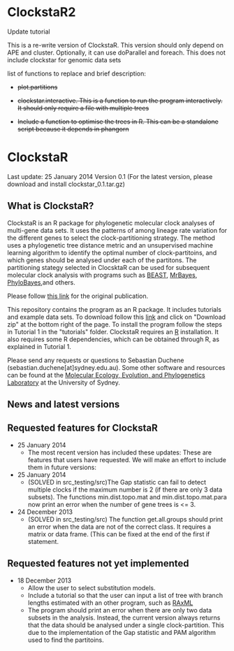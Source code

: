 ClockstaR2
=========
Update tutorial 

This is a re-write version of ClockstaR. This version should only depend on APE and cluster. Optionally, it can use doParallel and foreach. This does not include clockstar for genomic data sets

list of functions to replace and brief description:

- ~~plot.partitions~~

- ~~clockstar.interactive. This is a function to run the program interactively. It should only require a file with multiple trees~~

- ~~Include a function to optimise the trees in R. This can be a standalone script because it depends in phangorn~~












ClockstaR
=========
Last update: 25 January 2014
Version 0.1
(For the latest version, please download and install clockstar_0.1.tar.gz)

What is ClockstaR?
-----------------
ClockstaR is an R package for phylogenetic molecular clock analyses of multi-gene data sets. It uses the patterns of among lineage rate variation for the different genes to select the clock-partitioning strategy. The method uses a phylogenetic tree distance metric and an unsupervised machine learning algorithm to identify the optimal number of clock-partitoins, and which genes should be analysed under each of the partitons. The partitioning stategy selected in ClocsktaR can be used for subsequent molecular clock analysis with programs such as [BEAST](http://beast.bio.ed.ac.uk/Main_Page), [MrBayes](http://mrbayes.sourceforge.net/), [PhyloBayes](http://megasun.bch.umontreal.ca/People/lartillot/www/index.htm),and others.

Please follow [this link](http://bioinformatics.oxfordjournals.org/content/early/2013/12/02/bioinformatics.btt665.full) for the original publication.

This repository contains the program as an R package. It includes tutorials and example data sets. To download follow this [link](https://github.com/sebastianduchene/clockstar) and click on "Download zip" at the bottom right of the page. To install the program follow the steps in Tutorial 1 in the "tutorials" folder. ClockstaR requires an [R](http://www.r-project.org/) installation. It also requires some R dependencies, which can be obtained through R, as explained in Tutorial 1.

Please send any requests or questions to Sebastian Duchene (sebastian.duchene[at]sydney.edu.au). Some other software and resources can be found at the [Molecular Ecology, Evolution, and Phylogenetics Laboratory](http://sydney.edu.au/science/biology/meep/) at the University of Sydney.

News and latest versions
------------------------


Requested features for ClockstaR
--------------------------------
- 25 January 2014
  - The most recent version has included these updates:
These are features that users have requested. We will make an effort to include them in future versions:
- 25 January 2014
  - (SOLVED in src_testing/src)The Gap statistic can fail to detect multiple clocks if the maximum number is 2 (if there are only 3 data subsets). The functions min.dist.topo.mat and min.dist.topo.mat.para now print an error when the number of gene trees is <= 3.
- 24 December 2013
  - (SOLVED in src_testing/src) The function get.all.groups should print an error when the data are not of the correct class. It requires a matrix or data frame. (This can be fixed at the end of the first if statement.

Requested features not yet implemented
--------------------------------------
- 18 December 2013
  - Allow the user to select substitution models.
  - Include a tutorial so that the user can input a list of tree with branch lengths estimated with an other program, such as [RAxML](http://www.exelixis-lab.org/)
  - The program should print an error when there are only two data subsets in the analysis. Instead, the current version always returns that the data should be analysed under a single clock-partition. This due to the implementation of the Gap statistic and PAM algorithm used to find the partitoins.
